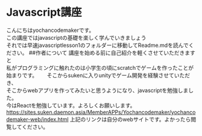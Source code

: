 # Javascript講座  
こんにちはyochancodemakerです。  
この講座ではjavascriptの基礎を楽しく学んでいきましょう  
それでは早速javascriptlesson1のフォルダーに移動してReadme.mdを読んでください。
##作者について
講座を始める前に自己紹介を軽くさせていただきますと  
私がプログラミングに触れたのは小学生の頃にscratchでゲームを作ったことが始まりです。　　
そこからsukenに入りunityでゲーム開発を経験させていただき、  
そこからwebアプリを作ってみたいと思うようになり、javascriptを勉強しました。  
今はReactを勉強しています。よろしくお願いします。  
https://sites.suken.daemon.asia/MemberAPPs/Yochancodemaker/yochancodemaker-web/index.html
上記のリンクは自分のwebサイトです。よかったら閲覧してください。
